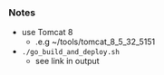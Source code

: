 
### Notes

* use Tomcat 8
    * .e.g ~/tools/tomcat_8_5_32_5151
* `./go_build_and_deploy.sh`
    * see link in output
